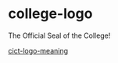 # college-logo
The Official Seal of the College!

[cict-logo-meaning](https://user-images.githubusercontent.com/7346165/140756348-58732d0e-29bc-43ae-bb34-8edd88d0bd35.png)

